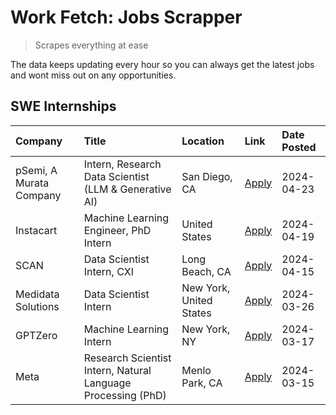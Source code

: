 # Work Fetch: Jobs Scrapper
> Scrapes everything at ease

The data keeps updating every hour so you can always get the latest jobs and wont miss out on any opportunities.

## SWE Internships
<!--START_SECTION:workfetch-->
| Company                 | Title                                                        | Location                | Link                                                                                                                                                                                                                                                                              | Date Posted   |
|:------------------------|:-------------------------------------------------------------|:------------------------|:----------------------------------------------------------------------------------------------------------------------------------------------------------------------------------------------------------------------------------------------------------------------------------|:--------------|
| pSemi, A Murata Company | Intern, Research Data Scientist (LLM & Generative AI)        | San Diego, CA           | [Apply](https://www.linkedin.com/jobs/view/intern-research-data-scientist-llm-generative-ai-at-psemi-a-murata-company-3887074168?position=10&pageNum=0&refId=R6MgzcWUGpIpmKqif0c23g%3D%3D&trackingId=gfF2agTYu82Bb%2BpDm%2Fx%2Fuw%3D%3D&trk=public_jobs_jserp-result_search-card) | 2024-04-23    |
| Instacart               | Machine Learning Engineer, PhD Intern                        | United States           | [Apply](https://www.linkedin.com/jobs/view/machine-learning-engineer-phd-intern-at-instacart-3901991739?position=2&pageNum=0&refId=R6MgzcWUGpIpmKqif0c23g%3D%3D&trackingId=Qh05H%2ByMyQ9T%2BfOa32eRZg%3D%3D&trk=public_jobs_jserp-result_search-card)                             | 2024-04-19    |
| SCAN                    | Data Scientist Intern, CXI                                   | Long Beach, CA          | [Apply](https://www.linkedin.com/jobs/view/data-scientist-intern-cxi-at-scan-3899690492?position=9&pageNum=0&refId=R6MgzcWUGpIpmKqif0c23g%3D%3D&trackingId=oumXxMRUWhzXYIGrcquEfA%3D%3D&trk=public_jobs_jserp-result_search-card)                                                 | 2024-04-15    |
| Medidata Solutions      | Data Scientist Intern                                        | New York, United States | [Apply](https://www.linkedin.com/jobs/view/data-scientist-intern-at-medidata-solutions-3810253704?position=8&pageNum=0&refId=R6MgzcWUGpIpmKqif0c23g%3D%3D&trackingId=idfCoqrb1kvd3euBMDC5iQ%3D%3D&trk=public_jobs_jserp-result_search-card)                                       | 2024-03-26    |
| GPTZero                 | Machine Learning Intern                                      | New York, NY            | [Apply](https://www.linkedin.com/jobs/view/machine-learning-intern-at-gptzero-3860723963?position=7&pageNum=0&refId=R6MgzcWUGpIpmKqif0c23g%3D%3D&trackingId=pWepWizNDZEtE%2FjjuSSEkA%3D%3D&trk=public_jobs_jserp-result_search-card)                                              | 2024-03-17    |
| Meta                    | Research Scientist Intern, Natural Language Processing (PhD) | Menlo Park, CA          | [Apply](https://www.linkedin.com/jobs/view/research-scientist-intern-natural-language-processing-phd-at-meta-3858718375?position=5&pageNum=0&refId=R6MgzcWUGpIpmKqif0c23g%3D%3D&trackingId=%2FNRxf4a%2FZGyxmcupi8%2Busw%3D%3D&trk=public_jobs_jserp-result_search-card)           | 2024-03-15    |
<!--END_SECTION:workfetch-->
